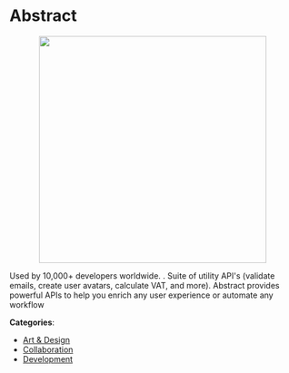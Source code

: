 # Abstract
<p align="center">
    <img width="400" src="https://raw.githubusercontent.com/apis-list/apis-list/apis/abstract/logo_256x256.png" />
</p>

Used by 10,000+ developers worldwide. . Suite of utility API's (validate emails, create user avatars, calculate VAT, and more). Abstract provides powerful APIs to help you enrich any user experience or automate any workflow



**Categories**:
- [Art & Design](https://github.com/apis-list/apis-list#art-and-design)
- [Collaboration](https://github.com/apis-list/apis-list#collaboration)
- [Development](https://github.com/apis-list/apis-list#development)






